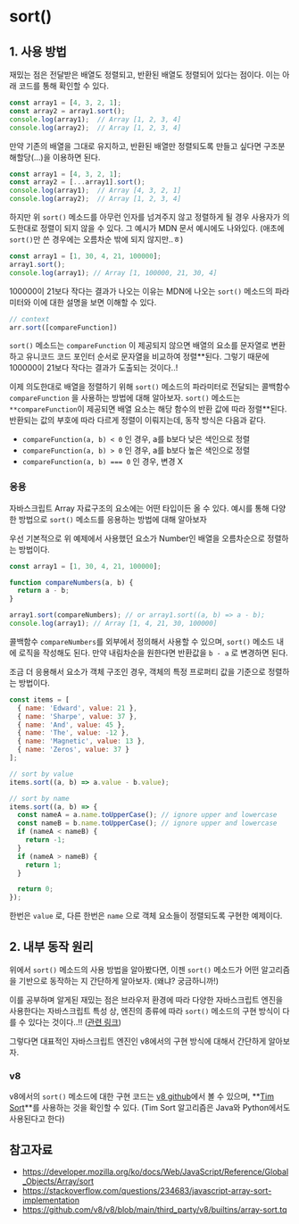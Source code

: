 # sort()

## 1. 사용 방법

재밌는 점은 전달받은 배열도 정렬되고, 반환된 배열도 정렬되어 있다는 점이다. 이는 아래 코드를 통해 확인할 수 있다.

```jsx
const array1 = [4, 3, 2, 1];
const array2 = array1.sort();
console.log(array1);  // Array [1, 2, 3, 4]
console.log(array2);  // Array [1, 2, 3, 4]
```



만약 기존의 배열을 그대로 유지하고, 반환된 배열만 정렬되도록 만들고 싶다면 구조분해할당(…)을 이용하면 된다.

```jsx
const array1 = [4, 3, 2, 1];
const array2 = [...array1].sort();
console.log(array1);  // Array [4, 3, 2, 1]
console.log(array2);  // Array [1, 2, 3, 4]
```



하지만 위 `sort()` 메소드를 아무런 인자를 넘겨주지 않고 정렬하게 될 경우 사용자가 의도한대로 정렬이 되지 않을 수 있다. 그 예시가 MDN 문서 예시에도 나와있다. (애초에 `sort()`만 쓴 경우에는 오름차순 밖에 되지 않지만..ㅎ)

```jsx
const array1 = [1, 30, 4, 21, 100000];
array1.sort();
console.log(array1); // Array [1, 100000, 21, 30, 4]
```

100000이 21보다 작다는 결과가 나오는 이유는 MDN에 나오는 `sort()` 메소드의 파라미터와 이에 대한 설명을 보면 이해할 수 있다.

```jsx
// context
arr.sort([compareFunction])
```



`sort()` 메소드는 `compareFunction` 이 제공되지 않으면 배열의 요소를 문자열로 변환하고 유니코드 코드 포인터 순서로 문자열을 비교하여 정렬**된다. 그렇기 때문에 100000이 21보다 작다는 결과가 도출되는 것이다..!

이제 의도한대로 배열을 정렬하기 위해 `sort()` 메소드의 파라미터로 전달되는 콜백함수 `compareFunction` 을 사용하는 방법에 대해 알아보자. `sort()` 메소드는 `**compareFunction`이 제공되면 배열 요소는 해당 함수의 반환 값에 따라 정렬**된다. 반환되는 값의 부호에 따라 다르게 정렬이 이뤄지는데, 동작 방식은 다음과 같다.

- `compareFunction(a, b) < 0` 인 경우, a를 b보다 낮은 색인으로 정렬
- `compareFunction(a, b) > 0` 인 경우, a를 b보다 높은 색인으로 정렬
- `compareFunction(a, b) === 0` 인 경우, 변경 X



### 응용

자바스크립트 Array 자료구조의 요소에는 어떤 타입이든 올 수 있다. 예시를 통해 다양한 방법으로 `sort()` 메소드를 응용하는 방법에 대해 알아보자

우선 기본적으로 위 예제에서 사용했던 요소가 Number인 배열을 오름차순으로 정렬하는 방법이다.

```jsx
const array1 = [1, 30, 4, 21, 100000];

function compareNumbers(a, b) {
  return a - b;
}

array1.sort(compareNumbers); // or array1.sort((a, b) => a - b);
console.log(array1); // Array [1, 4, 21, 30, 100000]
```

콜백함수 `compareNumbers`를 외부에서 정의해서 사용할 수 있으며, `sort()` 메소드 내에 로직을 작성해도 된다. 만약 내림차순을 원한다면 반환값을 `b - a` 로 변경하면 된다.

조금 더 응용해서 요소가 객체 구조인 경우, 객체의 특정 프로퍼티 값을 기준으로 정렬하는 방법이다.

```jsx
const items = [
  { name: 'Edward', value: 21 },
  { name: 'Sharpe', value: 37 },
  { name: 'And', value: 45 },
  { name: 'The', value: -12 },
  { name: 'Magnetic', value: 13 },
  { name: 'Zeros', value: 37 }
];

// sort by value
items.sort((a, b) => a.value - b.value);

// sort by name
items.sort((a, b) => {
  const nameA = a.name.toUpperCase(); // ignore upper and lowercase
  const nameB = b.name.toUpperCase(); // ignore upper and lowercase
  if (nameA < nameB) {
    return -1;
  }
  if (nameA > nameB) {
    return 1;
  }

  return 0;
});
```

한번은 `value` 로, 다른 한번은 `name` 으로 객체 요소들이 정렬되도록 구현한 예제이다.



## 2. 내부 동작 원리

위에서 `sort()` 메소드의 사용 방법을 알아봤다면, 이젠 `sort()` 메소드가 어떤 알고리즘을 기반으로 동작하는 지 간단하게 알아보자. (왜냐? 궁금하니까!)

이를 공부하며 알게된 재밌는 점은 브라우저 환경에 따라 다양한 자바스크립트 엔진을 사용한다는 자바스크립트 특성 상, 엔진의 종류에 따라 `sort()` 메소드의 구현 방식이 다를 수 있다는 것이다..!! ([관련 링크](https://stackoverflow.com/questions/234683/javascript-array-sort-implementation))

그렇다면 대표적인 자바스크립트 엔진인 v8에서의 구현 방식에 대해서 간단하게 알아보자.



### v8

v8에서의 `sort()` 메소드에 대한 구현 코드는 [v8 github](https://github.com/v8/v8/blob/main/third_party/v8/builtins/array-sort.tq)에서 볼 수 있으며, **[Tim Sort](https://d2.naver.com/helloworld/0315536)**를 사용하는 것을 확인할 수 있다. (Tim Sort 알고리즘은 Java와 Python에서도 사용된다고 한다)



## 참고자료

- https://developer.mozilla.org/ko/docs/Web/JavaScript/Reference/Global_Objects/Array/sort
- https://stackoverflow.com/questions/234683/javascript-array-sort-implementation
- https://github.com/v8/v8/blob/main/third_party/v8/builtins/array-sort.tq

